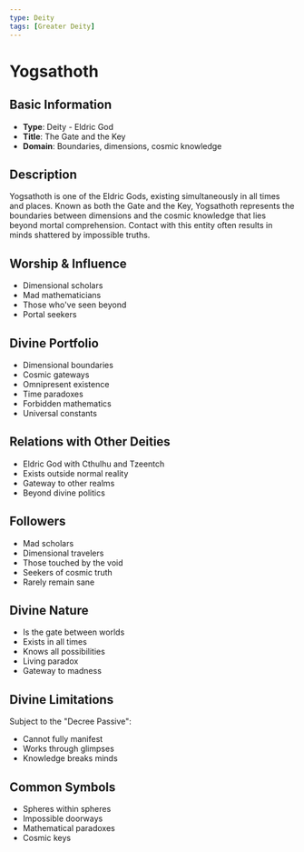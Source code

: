 ```yaml
---
type: Deity
tags: [Greater Deity]
---
```


# Yogsathoth

## Basic Information
- **Type**: Deity - Eldric God
- **Title**: The Gate and the Key
- **Domain**: Boundaries, dimensions, cosmic knowledge

## Description
Yogsathoth is one of the Eldric Gods, existing simultaneously in all times and places. Known as both the Gate and the Key, Yogsathoth represents the boundaries between dimensions and the cosmic knowledge that lies beyond mortal comprehension. Contact with this entity often results in minds shattered by impossible truths.

## Worship & Influence
- Dimensional scholars
- Mad mathematicians
- Those who've seen beyond
- Portal seekers

## Divine Portfolio
- Dimensional boundaries
- Cosmic gateways
- Omnipresent existence
- Time paradoxes
- Forbidden mathematics
- Universal constants

## Relations with Other Deities
- Eldric God with Cthulhu and Tzeentch
- Exists outside normal reality
- Gateway to other realms
- Beyond divine politics

## Followers
- Mad scholars
- Dimensional travelers
- Those touched by the void
- Seekers of cosmic truth
- Rarely remain sane

## Divine Nature
- Is the gate between worlds
- Exists in all times
- Knows all possibilities
- Living paradox
- Gateway to madness

## Divine Limitations
Subject to the "Decree Passive":
- Cannot fully manifest
- Works through glimpses
- Knowledge breaks minds

## Common Symbols
- Spheres within spheres
- Impossible doorways
- Mathematical paradoxes
- Cosmic keys